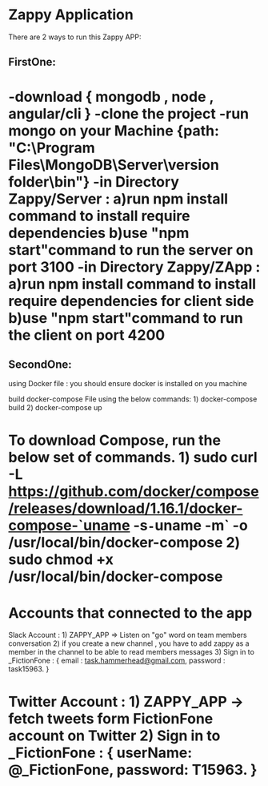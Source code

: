 # Zappy Application


There are 2 ways to run this Zappy APP:

FirstOne:
----------
-download { mongodb , node , angular/cli }
-clone the project
-run mongo on your Machine {path: "C:\Program Files\MongoDB\Server\version folder\bin"}
-in Directory Zappy/Server :
      a)run npm install command to install require dependencies
      b)use "npm start"command to run the server on port 3100
-in Directory Zappy/ZApp :
      a)run npm install command to install require dependencies for client side
      b)use "npm start"command to run the client on port 4200
===========================================================================================================================================
SecondOne:
----------
using Docker file : you should ensure docker is installed on you machine


build docker-compose File using the below commands:
                    1) docker-compose build
                    2) docker-compose up


To download Compose, run the below set of commands.
                  1) sudo curl -L https://github.com/docker/compose/releases/download/1.16.1/docker-compose-`uname -s`-`uname -m` -o /usr/local/bin/docker-compose
                  2) sudo chmod +x /usr/local/bin/docker-compose
===========================================================================================================================================
Accounts that connected to the app
===================================
Slack Account :
        1) ZAPPY_APP => Listen on "go" word on team members conversation
        2)  if you create a new channel , you have to add zappy as a member in the channel to be able to read members messages
        3) Sign in to _FictionFone : {
                                    email : task.hammerhead@gmail.com,
                                    password : task15963.
                                   }


Twitter Account :
      1) ZAPPY_APP -> fetch tweets form FictionFone account on Twitter
      2) Sign in to _FictionFone : {
                                      userName:  @_FictionFone,
                                      password: T15963.
                                   }
==================================================================================================================================